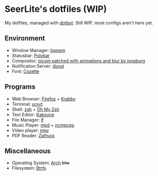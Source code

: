 # SeerLite's dotfiles (WIP)
My dotfiles, managed with [dotbot](https://github.com/anishathalye/dotbot).
Still WIP, most configs aren't here yet.

## Environment
* Window Manager: [bspwm](https://github.com/baskerville/bspwm)
* Statusbar: [Polybar](https://polybar.github.io/)
* Compositor: [picom patched with animations and blur by jonaburg](https://github.com/jonaburg/picom)
* Notification Server: [dunst](https://dunst-project.org/)
* Font: [Cozette](https://github.com/slavfox/Cozette)

## Programs
* Web Browser: [Firefox](https://www.mozilla.org/firefox/new/) + [Krabby](https://krabby.netlify.app/)
* Terminal: [urxvt](http://software.schmorp.de/pkg/rxvt-unicode.html)
* Shell: [zsh](https://www.zsh.org/) + [Oh My Zsh](https://ohmyz.sh/)
* Text Editor: [Kakoune](https://kakoune.org)
* File Manager: [lf](https://github.com/gokcehan/lf)
* Music Player: [mpd](https://www.musicpd.org/) + [ncmpcpp](https://rybczak.net/ncmpcpp/)
* Video player: [mpv](https://mpv.io/)
* PDF Reader: [Zathura](https://pwmt.org/projects/zathura/)

## Miscellaneous
* Operating System: [Arch](https://www.archlinux.org/) ~~btw~~
* Filesystem: [Btrfs](https://btrfs.wiki.kernel.org/)
